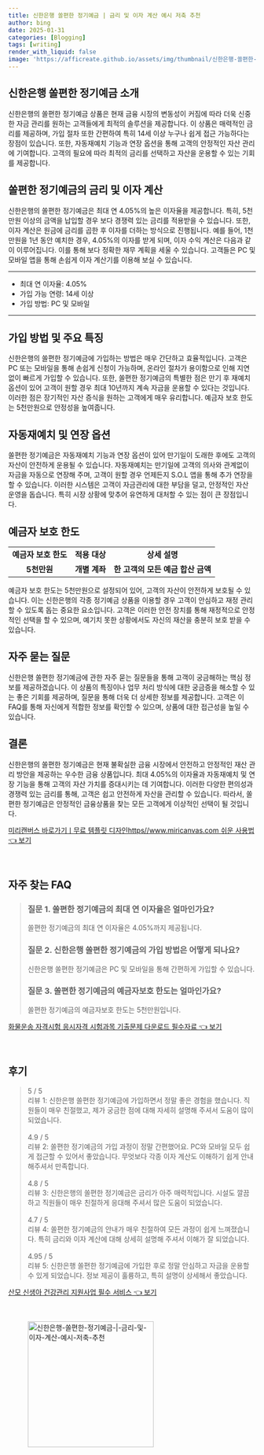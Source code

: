 ```yaml
---
title: 신한은행 쏠편한 정기예금 | 금리 및 이자 계산 예시 저축 추천
author: bing
date: 2025-01-31
categories: [Blogging]
tags: [writing]
render_with_liquid: false
image: 'https://afficreate.github.io/assets/img/thumbnail/신한은행-쏠편한-정기예금-|-금리-및-이자-계산-예시-저축-추천.webp'
---
```



<h2 id='신한은행_쏠편한_정기예금_소개'>신한은행 쏠편한 정기예금 소개</h2>

<p>신한은행의 쏠편한 정기예금 상품은 현재 금융 시장의 변동성이 커짐에 따라 더욱 신중한 자금 관리를 원하는 고객들에게 최적의 솔루션을 제공합니다. 이 상품은 매력적인 금리를 제공하며, 가입 절차 또한 간편하여 특히 14세 이상 누구나 쉽게 접근 가능하다는 장점이 있습니다. 또한, 자동재예치 기능과 연장 옵션을 통해 고객의 안정적인 자산 관리에 기여합니다. 고객의 필요에 따라 최적의 금리를 선택하고 자산을 운용할 수 있는 기회를 제공합니다.</p>

<h2 id='쏠편한_정기예금의_금리_및_이자_계산'>쏠편한 정기예금의 금리 및 이자 계산</h2>

<p>신한은행의 쏠편한 정기예금은 최대 연 4.05%의 높은 이자율을 제공합니다. 특히, 5천만원 이상의 금액을 납입할 경우 보다 경쟁력 있는 금리를 적용받을 수 있습니다. 또한, 이자 계산은 원금에 금리를 곱한 후 이자를 더하는 방식으로 진행됩니다. 예를 들어, 1천만원을 1년 동안 예치한 경우, 4.05%의 이자를 받게 되며, 이자 수익 계산은 다음과 같이 이루어집니다. 이를 통해 보다 정확한 재무 계획을 세울 수 있습니다. 고객들은 PC 및 모바일 앱을 통해 손쉽게 이자 계산기를 이용해 보실 수 있습니다.</p>

<hr />

<ul>
    <li>최대 연 이자율: 4.05%</li>
    <li>가입 가능 연령: 14세 이상</li>
    <li>가입 방법: PC 및 모바일</li>
</ul>

<hr />

<h2 id='가입_방법_및_주요_특징'>가입 방법 및 주요 특징</h2>

<p>신한은행의 쏠편한 정기예금에 가입하는 방법은 매우 간단하고 효율적입니다. 고객은 PC 또는 모바일을 통해 손쉽게 신청이 가능하며, 온라인 절차가 용이함으로 인해 지연 없이 빠르게 가입할 수 있습니다. 또한, 쏠편한 정기예금의 특별한 점은 만기 후 재예치 옵션이 있어 고객이 원할 경우 최대 10년까지 계속 자금을 운용할 수 있다는 것입니다. 이러한 점은 장기적인 자산 증식을 원하는 고객에게 매우 유리합니다. 예금자 보호 한도는 5천만원으로 안정성을 높여줍니다.</p>

<h2 id='자동재예치_및_연장_옵션'>자동재예치 및 연장 옵션</h2>

<p>쏠편한 정기예금은 자동재예치 기능과 연장 옵션이 있어 만기일이 도래한 후에도 고객의 자산이 안전하게 운용될 수 있습니다. 자동재예치는 만기일에 고객의 의사와 관계없이 자금을 자동으로 연장해 주며, 고객이 원할 경우 언제든지 S.O.L 앱을 통해 추가 연장을 할 수 있습니다. 이러한 시스템은 고객이 자금관리에 대한 부담을 덜고, 안정적인 자산 운영을 돕습니다. 특히 시장 상황에 맞추어 유연하게 대처할 수 있는 점이 큰 장점입니다.</p>

<h2 id='예금자_보호_한도'>예금자 보호 한도</h2>

<table>
    <tr>
        <td style="text-align: center; height: 17px;"><b>예금자 보호 한도</b></td>
        <td style="text-align: center; height: 17px;"><b>적용 대상</b></td>
        <td style="text-align: center; height: 17px;"><b>상세 설명</b></td>
    </tr>
    <tr>
        <td style="text-align: center; height: 17px;"><b>5천만원</b></td>
        <td style="text-align: center; height: 17px;"><b>개별 계좌</b></td>
        <td style="text-align: center; height: 17px;"><b>한 고객의 모든 예금 합산 금액</b></td>
    </tr>
</table>

<p>예금자 보호 한도는 5천만원으로 설정되어 있어, 고객의 자산이 안전하게 보호될 수 있습니다. 이는 신한은행의 각종 정기예금 상품을 이용할 경우 고객이 안심하고 재정 관리할 수 있도록 돕는 중요한 요소입니다. 고객은 이러한 안전 장치를 통해 재정적으로 안정적인 선택을 할 수 있으며, 예기치 못한 상황에서도 자신의 재산을 충분히 보호 받을 수 있습니다.</p>

<h2 id='자주_묻는_질문'>자주 묻는 질문</h2>

<p>신한은행 쏠편한 정기예금에 관한 자주 묻는 질문들을 통해 고객이 궁금해하는 핵심 정보를 제공하겠습니다. 이 상품의 특징이나 업무 처리 방식에 대한 궁금증을 해소할 수 있는 좋은 기회를 제공하며, 질문을 통해 더욱 더 상세한 정보를 제공합니다. 고객은 이 FAQ를 통해 자신에게 적합한 정보를 확인할 수 있으며, 상품에 대한 접근성을 높일 수 있습니다.</p>

<h2 id='결론'>결론</h2>

<p>신한은행의 쏠편한 정기예금은 현재 불확실한 금융 시장에서 안전하고 안정적인 재산 관리 방안을 제공하는 우수한 금융 상품입니다. 최대 4.05%의 이자율과 자동재예치 및 연장 기능을 통해 고객의 자산 가치를 증대시키는 데 기여합니다. 이러한 다양한 편의성과 경쟁력 있는 금리를 통해, 고객은 쉽고 안전하게 자산을 관리할 수 있습니다. 따라서, 쏠편한 정기예금은 안정적인 금융상품을 찾는 모든 고객에게 이상적인 선택이 될 것입니다.</p>


<p><a class="click-button" title="미리캔버스 바로가기ㅣ무료 템플릿 디자인https//www.miricanvas.com 쉬운 사용법" href="https://afficreate.github.io/posts/%EB%AF%B8%EB%A6%AC%EC%BA%94%EB%B2%84%EC%8A%A4-%EB%B0%94%EB%A1%9C%EA%B0%80%EA%B8%B0%E3%85%A3%EB%AC%B4%EB%A3%8C-%ED%85%9C%ED%94%8C%EB%A6%BF-%EB%94%94%EC%9E%90%EC%9D%B8httpswww.miricanvas.com-%EC%89%AC%EC%9A%B4-%EC%82%AC%EC%9A%A9%EB%B2%95/" rel="dofollow">미리캔버스 바로가기ㅣ무료 템플릿 디자인https//www.miricanvas.com 쉬운 사용법 👈 보기</a></p><br>
<h2 id='자주_찾는_FAQ'>자주 찾는 FAQ</h2>
<div itemscope="" itemtype="https://schema.org/FAQPage"> 
<blockquote> 
<div itemscope="" itemprop="mainEntity" itemtype="https://schema.org/Question"> 
<h3 itemprop="name">질문 1. 쏠편한 정기예금의 최대 연 이자율은 얼마인가요?</h3> 
<div itemscope="" itemprop="acceptedAnswer" itemtype="https://schema.org/Answer"> 
<span itemprop="text"> 
<p>쏠편한 정기예금의 최대 연 이자율은 4.05%까지 제공됩니다.</p> 
</span> 
</div> 
</div> 
<div itemscope="" itemprop="mainEntity" itemtype="https://schema.org/Question"> 
<h3 itemprop="name">질문 2. 신한은행 쏠편한 정기예금의 가입 방법은 어떻게 되나요?</h3> 
<div itemscope="" itemprop="acceptedAnswer" itemtype="https://schema.org/Answer"> 
<span itemprop="text"> 
<p>신한은행 쏠편한 정기예금은 PC 및 모바일을 통해 간편하게 가입할 수 있습니다.</p> 
</span> 
</div> 
</div> 
<div itemscope="" itemprop="mainEntity" itemtype="https://schema.org/Question"> 
<h3 itemprop="name">질문 3. 쏠편한 정기예금의 예금자보호 한도는 얼마인가요?</h3> 
<div itemscope="" itemprop="acceptedAnswer" itemtype="https://schema.org/Answer"> 
<span itemprop="text"> 
<p>쏠편한 정기예금의 예금자보호 한도는 5천만원입니다.</p> 
</span> 
</div> 
</div> 
</blockquote> 
</div>
<p><a class="click-button" title="화물운송 자격시험 응시자격 시험과목 기출문제 다운로드 필수자료" href="https://afficreate.github.io/posts/%ED%99%94%EB%AC%BC%EC%9A%B4%EC%86%A1-%EC%9E%90%EA%B2%A9%EC%8B%9C%ED%97%98-%EC%9D%91%EC%8B%9C%EC%9E%90%EA%B2%A9-%EC%8B%9C%ED%97%98%EA%B3%BC%EB%AA%A9-%EA%B8%B0%EC%B6%9C%EB%AC%B8%EC%A0%9C-%EB%8B%A4%EC%9A%B4%EB%A1%9C%EB%93%9C-%ED%95%84%EC%88%98%EC%9E%90%EB%A3%8C/" rel="dofollow">화물운송 자격시험 응시자격 시험과목 기출문제 다운로드 필수자료 👈 보기</a></p><br>
<h2 id='후기'>후기</h2>
<div itemscope itemtype="https://schema.org/Product">
  <blockquote>
  <div itemprop="review" itemscope itemtype="https://schema.org/Review">
      <div itemprop="reviewRating" itemscope itemtype="https://schema.org/Rating"> <span itemprop="ratingValue">5</span> / <span itemprop="bestRating">5</span> </div>
      <span itemprop="reviewBody">리뷰 1: 신한은행 쏠편한 정기예금에 가입하면서 정말 좋은 경험을 했습니다. 직원들이 매우 친절했고, 제가 궁금한 점에 대해 자세히 설명해 주셔서 도움이 많이 되었습니다.</span>
  </div>
  <br>
  <div itemprop="review" itemscope itemtype="https://schema.org/Review">
      <div itemprop="reviewRating" itemscope itemtype="https://schema.org/Rating"> <span itemprop="ratingValue">4.9</span> / <span itemprop="bestRating">5</span> </div>
      <span itemprop="reviewBody">리뷰 2: 쏠편한 정기예금의 가입 과정이 정말 간편했어요. PC와 모바일 모두 쉽게 접근할 수 있어서 좋았습니다. 무엇보다 각종 이자 계산도 이해하기 쉽게 안내해주셔서 만족합니다.</span>
  </div>
  <br>
  <div itemprop="review" itemscope itemtype="https://schema.org/Review">
      <div itemprop="reviewRating" itemscope itemtype="https://schema.org/Rating"> <span itemprop="ratingValue">4.8</span> / <span itemprop="bestRating">5</span> </div>
      <span itemprop="reviewBody">리뷰 3: 신한은행의 쏠편한 정기예금은 금리가 아주 매력적입니다. 시설도 깔끔하고 직원들이 매우 친절하게 응대해 주셔서 많은 도움이 되었습니다.</span>
  </div>
  <br>
  <div itemprop="review" itemscope itemtype="https://schema.org/Review">
      <div itemprop="reviewRating" itemscope itemtype="https://schema.org/Rating"> <span itemprop="ratingValue">4.7</span> / <span itemprop="bestRating">5</span> </div>
      <span itemprop="reviewBody">리뷰 4: 쏠편한 정기예금의 안내가 매우 친절하여 모든 과정이 쉽게 느껴졌습니다. 특히 금리와 이자 계산에 대해 상세히 설명해 주셔서 이해가 잘 되었습니다.</span>
  </div>
  <br>
  <div itemprop="review" itemscope itemtype="https://schema.org/Review">
      <div itemprop="reviewRating" itemscope itemtype="https://schema.org/Rating"> <span itemprop="ratingValue">4.95</span> / <span itemprop="bestRating">5</span> </div>
      <span itemprop="reviewBody">리뷰 5: 신한은행 쏠편한 정기예금에 가입한 후로 정말 안심하고 자금을 운용할 수 있게 되었습니다. 정보 제공이 훌륭하고, 특히 설명이 상세해서 좋았습니다.</span>
  </div>
  </blockquote>
</div>
<p><a class="click-button" title="산모 신생아 건강관리 지원사업 필수 서비스" href="https://afficreate.github.io/posts/%EC%82%B0%EB%AA%A8-%EC%8B%A0%EC%83%9D%EC%95%84-%EA%B1%B4%EA%B0%95%EA%B4%80%EB%A6%AC-%EC%A7%80%EC%9B%90%EC%82%AC%EC%97%85-%ED%95%84%EC%88%98-%EC%84%9C%EB%B9%84%EC%8A%A4/" rel="dofollow">산모 신생아 건강관리 지원사업 필수 서비스 👈 보기</a></p><br>
<figure class="image"><img src="https://afficreate.github.io/assets/img/thumbnail/신한은행-쏠편한-정기예금-|-금리-및-이자-계산-예시-저축-추천.webp" alt="신한은행-쏠편한-정기예금-|-금리-및-이자-계산-예시-저축-추천" width="256" height="256"></figure>